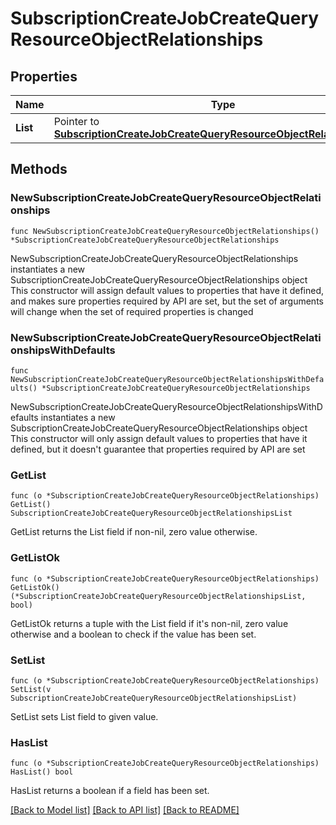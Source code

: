 # SubscriptionCreateJobCreateQueryResourceObjectRelationships

## Properties

Name | Type | Description | Notes
------------ | ------------- | ------------- | -------------
**List** | Pointer to [**SubscriptionCreateJobCreateQueryResourceObjectRelationshipsList**](SubscriptionCreateJobCreateQueryResourceObjectRelationshipsList.md) |  | [optional] 

## Methods

### NewSubscriptionCreateJobCreateQueryResourceObjectRelationships

`func NewSubscriptionCreateJobCreateQueryResourceObjectRelationships() *SubscriptionCreateJobCreateQueryResourceObjectRelationships`

NewSubscriptionCreateJobCreateQueryResourceObjectRelationships instantiates a new SubscriptionCreateJobCreateQueryResourceObjectRelationships object
This constructor will assign default values to properties that have it defined,
and makes sure properties required by API are set, but the set of arguments
will change when the set of required properties is changed

### NewSubscriptionCreateJobCreateQueryResourceObjectRelationshipsWithDefaults

`func NewSubscriptionCreateJobCreateQueryResourceObjectRelationshipsWithDefaults() *SubscriptionCreateJobCreateQueryResourceObjectRelationships`

NewSubscriptionCreateJobCreateQueryResourceObjectRelationshipsWithDefaults instantiates a new SubscriptionCreateJobCreateQueryResourceObjectRelationships object
This constructor will only assign default values to properties that have it defined,
but it doesn't guarantee that properties required by API are set

### GetList

`func (o *SubscriptionCreateJobCreateQueryResourceObjectRelationships) GetList() SubscriptionCreateJobCreateQueryResourceObjectRelationshipsList`

GetList returns the List field if non-nil, zero value otherwise.

### GetListOk

`func (o *SubscriptionCreateJobCreateQueryResourceObjectRelationships) GetListOk() (*SubscriptionCreateJobCreateQueryResourceObjectRelationshipsList, bool)`

GetListOk returns a tuple with the List field if it's non-nil, zero value otherwise
and a boolean to check if the value has been set.

### SetList

`func (o *SubscriptionCreateJobCreateQueryResourceObjectRelationships) SetList(v SubscriptionCreateJobCreateQueryResourceObjectRelationshipsList)`

SetList sets List field to given value.

### HasList

`func (o *SubscriptionCreateJobCreateQueryResourceObjectRelationships) HasList() bool`

HasList returns a boolean if a field has been set.


[[Back to Model list]](../README.md#documentation-for-models) [[Back to API list]](../README.md#documentation-for-api-endpoints) [[Back to README]](../README.md)


